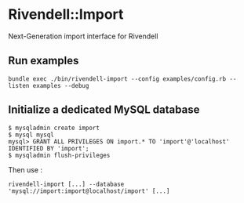 # Rivendell::Import

Next-Generation import interface for Rivendell

## Run examples

    bundle exec ./bin/rivendell-import --config examples/config.rb --listen examples --debug

## Initialize a dedicated MySQL database

    $ mysqladmin create import
    $ mysql mysql
    mysql> GRANT ALL PRIVILEGES ON import.* TO 'import'@'localhost' IDENTIFIED BY 'import';
    $ mysqladmin flush-privileges

Then use :

    rivendell-import [...] --database 'mysql://import:import@localhost/import' [...]
